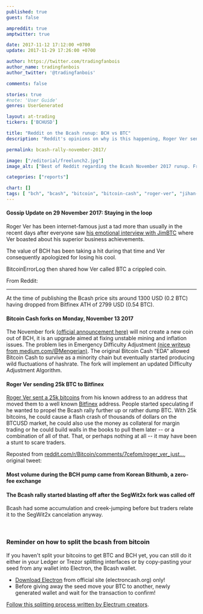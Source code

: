 ```yaml
---
published: true
guest: false

ampreddit: true
amptwitter: true

date: 2017-11-12 17:12:00 +0700
update: 2017-11-29 17:26:00 +0700

author: https://twitter.com/tradingfanbois
author_name: tradingfanbois
author_twitter: '@tradingfanbois'

comments: false

stories: true
#note: 'User Guide'
genres: UserGenerated

layout: at-trading
tickers: ['BCHUSD']

title: "Reddit on the Bcash runup: BCH vs BTC"
description: "Reddit's opinions on why is this happening, Roger Ver sending 25k BTC to Bitfinex, Korean zero-fee volume."

permalink: bcash-rally-november-2017/

image: ["/editorial/freelunch2.jpg"]
image_alt: ["Best of Reddit regarding the Bcash November 2017 runup. Free Lunch image via Pexels."]

categories: ["reports"]

chart: []
tags: [ "bch", "bcash", "bitcoin", "bitcoin-cash", "roger-ver", "jihan-wu"]
---
```



#### Gossip Update on 29 November 2017: Staying in the loop

<amp-twitter width="375"
  height="472"
  layout="responsive"
  data-tweetid="935326980026830848">
</amp-twitter>


Roger Ver has been internet-famous just a tad more than usually in the recent days after everyone saw [his emotional interview with JimBTC](https://twitter.com/JimBTC/status/935326980026830848) where Ver boasted about his superior business achievements.

The value of BCH has been taking a hit during that time and Ver consequently apologized for losing his cool.

BitcoinErrorLog then shared how Ver called BTC a crippled coin.

<amp-twitter width="375"
  height="472"
  layout="responsive"
  data-tweetid="935786314204680192">
</amp-twitter>

From Reddit:


<amp-reddit
  layout="responsive"
  width="700"
  height="300"
  data-embedtype="comment"
  data-embedparent="true"
  data-embedlive="true"
  data-src="https://www.reddit.com/r/BitcoinMarkets/comments/7gae0g/daily_discussion_wednesday_november_29_2017/dqhyjkf">
</amp-reddit>


_____________________________________

At the time of publishing the Bcash price sits around 1300 USD (0.2 BTC) having dropped from Bitfinex ATH of 2799 USD (0.54 BTC).

#### Bitcoin Cash forks on Monday, November 13 2017

The November fork [(official announcement here)](https://www.bitcoinabc.org/november) will not create a new coin out of BCH, it is an upgrade aimed at fixing unstable mining and inflation issues. The problem lies in Emergency Difficulty Adjustment [(nice writeup from medium.com/@Mengerian)](https://medium.com/@Mengerian/bringing-stability-to-bitcoin-cash-difficulty-adjustments-eae8def0efa4). The original Bitcoin Cash “EDA” allowed Bitcoin Cash to survive as a minority chain but eventually started producing wild fluctuations of hashrate. The fork will implement an updated Difficulty Adjustment Algorithm.

<amp-reddit
  layout="responsive"
  width="700"
  height="300"
  data-embedtype="comment"
  data-embedparent="true"
  data-embedlive="true"
  data-src="https://www.reddit.com/r/BitcoinMarkets/comments/7cckz1/friendly_reminder_bch_has_a_50_increase_inflation/dpoz5xo/?ref=share&amp;ref_source=embed">
</amp-reddit>


<amp-reddit
  layout="responsive"
  width="700"
  height="300"
  data-embedtype="comment"
  data-embedparent="true"
  data-embedlive="true"
  data-src="https://www.reddit.com/r/BitcoinMarkets/comments/7cckz1/friendly_reminder_bch_has_a_50_increase_inflation/dpp8fum/">
</amp-reddit>


#### Roger Ver sending 25k BTC to Bitfinex

[Roger Ver sent a 25k bitcoins](https://blockchair.com/bitcoin/address/16cou7Ht6WjTzuFyDBnht9hmvXytg6XdVT) from his known address to an address that moved them to a well known [Bitfinex](https://www.bitfinex.com/?refcode=5egV78YtlC) address. People started speculating if he wanted to propel the Bcash rally further up or rather dump BTC. With 25k bitcoins, he could cause a flash crash of thousands of dollars on the BTCUSD market, he could also use the money as collateral for margin trading or he could build walls in the books to pull them later -- or a combination of all of that. That, or perhaps nothing at all -- it may have been a stunt to scare traders.

<amp-reddit
  layout="responsive"
  width="700"
  height="300"
  data-embedtype="comment"
  data-embedparent="true"
  data-embedlive="true"
  data-src="https://www.reddit.com/r/BitcoinMarkets/comments/7cd9yl/daily_discussion_sunday_november_12_2017/dpp9sb4/">
</amp-reddit>

Reposted from [reddit.com/r/Bitcoin/comments/7cefom/roger_ver_just...](https://www.reddit.com/r/Bitcoin/comments/7cefom/roger_ver_just_sent_25k_btc_to_bitfinex/), original tweet:

<amp-twitter width="375"
  height="472"
  layout="responsive"
  data-tweetid="929626408753627136">
</amp-twitter>

#### Most volume during the BCH pump came from Korean Bithumb, a zero-fee exchange

<amp-reddit
  layout="responsive"
  width="700"
  height="300"
  data-embedtype="comment"
  data-embedparent="true"
  data-embedlive="true"
  data-src="https://www.reddit.com/r/BitcoinMarkets/comments/7bz7gp/what_is_fueling_the_current_bitcoin_cash_rally/dpnx221/">
</amp-reddit>


#### The Bcash rally started blasting off after the SegWit2x fork was called off

Bcash had some accumulation and creek-jumping before but traders relate it to the SegWit2x cancelation anyway.

<amp-reddit
  layout="responsive"
  width="700"
  height="300"
  data-embedtype="comment"
  data-embedparent="true"
  data-embedlive="true"
  data-src="https://www.reddit.com/r/BitcoinMarkets/comments/7bz7gp/what_is_fueling_the_current_bitcoin_cash_rally/dplz7zc/">
</amp-reddit>

<br>

### Reminder on how to split the bcash from bitcoin

If you haven't split your bitcoins to get BTC and BCH yet, you can still do it either in your Ledger or Trezor splitting interfaces or by copy-pasting your seed from any wallet into Electron, the Bcash wallet.

* [Download Electron](https://electroncash.org/) from official site (electroncash.org) only!
* Before giving away the seed move your BTC to another, newly generated wallet and wait for the transaction to confirm!

[Follow this splitting process written by Electrum creators](https://electrum.org/bcc2.txt).
